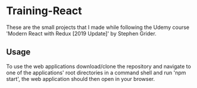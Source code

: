 # Training-React
These are the small projects that I made while following the Udemy course 'Modern React with Redux [2019 Update]' by Stephen Grider.

## Usage
To use the web applications download/clone the repository and navigate to one of the applications' root directories in a command shell and run 'npm start', the web application should then open in your browser.


